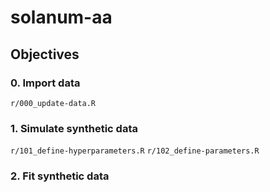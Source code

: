 # solanum-aa

## Objectives

### 0. Import data

`r/000_update-data.R`

### 1. Simulate synthetic data

`r/101_define-hyperparameters.R`
`r/102_define-parameters.R`

### 2. Fit synthetic data